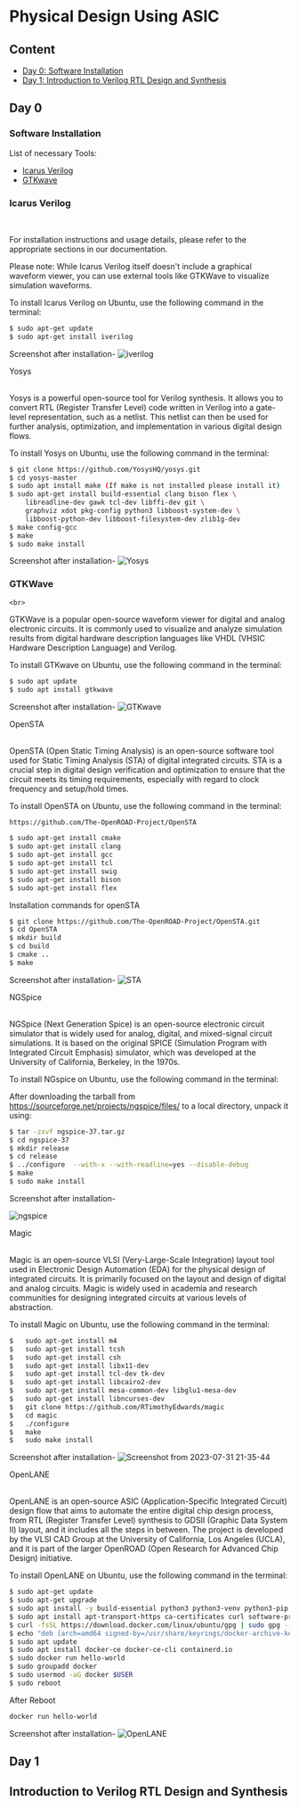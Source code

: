 # Physical Design Using ASIC

## Content
- [Day 0: Software Installation](#day-0)
- [Day 1: Introduction to Verilog RTL Design and Synthesis](#day-1)

## Day 0

### Software Installation
<p>List of necessary Tools:</p>

- [Icarus Verilog](#icarus-verilog)
- [GTKwave](#gtkwave)

### Icarus Verilog
 <br>   


For installation instructions and usage details, please refer to the appropriate sections in our documentation.

Please note: While Icarus Verilog itself doesn't include a graphical waveform viewer, you can use external tools like GTKWave to visualize simulation waveforms.

To install Icarus Verilog on Ubuntu, use the following command in the terminal:</p>

```bash
$ sudo apt-get update
$ sudo apt-get install iverilog

```
Screenshot after installation-
![iverilog](https://github.com/akhiiasati/Akhil_IIITB/assets/43675821/dd7e5d71-c77c-4709-a943-dcd79d88957a)


<summary>Yosys</summary>
<br>
<p>Yosys is a powerful open-source tool for Verilog synthesis. It allows you to convert RTL (Register Transfer Level) code written in Verilog into a gate-level representation, such as a netlist. This netlist can then be used for further analysis, optimization, and implementation in various digital design flows.

To install Yosys on Ubuntu, use the following command in the terminal:</p>

```bash
$ git clone https://github.com/YosysHQ/yosys.git
$ cd yosys-master 
$ sudo apt install make (If make is not installed please install it) 
$ sudo apt-get install build-essential clang bison flex \
    libreadline-dev gawk tcl-dev libffi-dev git \
    graphviz xdot pkg-config python3 libboost-system-dev \
    libboost-python-dev libboost-filesystem-dev zlib1g-dev
$ make config-gcc
$ make 
$ sudo make install
```
Screenshot after installation-
![Yosys](https://github.com/akhiiasati/Akhil_IIITB/assets/43675821/edca2369-c785-4b3e-80ef-b768361f0444)





### GTKWave
    <br>
<p> 
GTKWave is a popular open-source waveform viewer for digital and analog electronic circuits. It is commonly used to visualize and analyze simulation results from digital hardware description languages like VHDL (VHSIC Hardware Description Language) and Verilog.

To install GTKwave on Ubuntu, use the following command in the terminal:</p>

```bash
$ sudo apt update
$ sudo apt install gtkwave
```
Screenshot after installation-
![GTKwave](https://github.com/akhiiasati/Akhil_IIITB/assets/43675821/210934bb-e8e1-479d-afae-d0d2807e61ed)





<summary>OpenSTA</summary></summary>
<br>
    
<p>OpenSTA (Open Static Timing Analysis) is an open-source software tool used for Static Timing Analysis (STA) of digital integrated circuits. STA is a crucial step in digital design verification and optimization to ensure that the circuit meets its timing requirements, especially with regard to clock frequency and setup/hold times.

To install OpenSTA on Ubuntu, use the following command in the terminal: </p>

```bash
https://github.com/The-OpenROAD-Project/OpenSTA
```

```bash
$ sudo apt-get install cmake
$ sudo apt-get install clang
$ sudo apt-get install gcc
$ sudo apt-get install tcl
$ sudo apt-get install swig
$ sudo apt-get install bison
$ sudo apt-get install flex
```

Installation commands for openSTA
```bash
$ git clone https://github.com/The-OpenROAD-Project/OpenSTA.git
$ cd OpenSTA
$ mkdir build
$ cd build
$ cmake ..
$ make
```
Screenshot after installation-
![STA](https://github.com/akhiiasati/Akhil_IIITB/assets/43675821/1dec98a7-9bf6-4367-bf26-fd42dbc9594a)





<summary>NGSpice</summary>
    <br>
<p>NGSpice (Next Generation Spice) is an open-source electronic circuit simulator that is widely used for analog, digital, and mixed-signal circuit simulations. It is based on the original SPICE (Simulation Program with Integrated Circuit Emphasis) simulator, which was developed at the University of California, Berkeley, in the 1970s.</p>    

<p>To install NGspice on Ubuntu, use the following command in the terminal: </p>

After downloading the tarball from https://sourceforge.net/projects/ngspice/files/ to a local directory, unpack it using:

```bash
$ tar -zxvf ngspice-37.tar.gz
$ cd ngspice-37
$ mkdir release
$ cd release
$ ../configure  --with-x --with-readline=yes --disable-debug
$ make
$ sudo make install
```
Screenshot after installation-

![ngspice](https://github.com/akhiiasati/Akhil_IIITB/assets/43675821/0a0f66d0-e963-4203-bf73-a3a48acfd93c)


    



<summary>Magic</summary>
    <br>
 <p>Magic is an open-source VLSI (Very-Large-Scale Integration) layout tool used in Electronic Design Automation (EDA) for the physical design of integrated circuits. It is primarily focused on the layout and design of digital and analog circuits. Magic is widely used in academia and research communities for designing integrated circuits at various levels of abstraction.</p>   

<p>To install Magic on Ubuntu, use the following command in the terminal: </p>

```bash
$   sudo apt-get install m4
$   sudo apt-get install tcsh
$   sudo apt-get install csh
$   sudo apt-get install libx11-dev
$   sudo apt-get install tcl-dev tk-dev
$   sudo apt-get install libcairo2-dev
$   sudo apt-get install mesa-common-dev libglu1-mesa-dev
$   sudo apt-get install libncurses-dev
$   git clone https://github.com/RTimothyEdwards/magic
$   cd magic
$   ./configure
$   make
$   sudo make install

```
Screenshot after installation-
![Screenshot from 2023-07-31 21-35-44](https://github.com/akhiiasati/Akhil_IIITB/assets/43675821/cefda874-22ed-4b78-ae7a-c4b150fd31f3)
    



<summary>OpenLANE</summary>
    <br>
    <p>OpenLANE is an open-source ASIC (Application-Specific Integrated Circuit) design flow that aims to automate the entire digital chip design process, from RTL (Register Transfer Level) synthesis to GDSII (Graphic Data System II) layout, and it includes all the steps in between. The project is developed by the VLSI CAD Group at the University of California, Los Angeles (UCLA), and it is part of the larger OpenROAD (Open Research for Advanced Chip Design) initiative.</p>
    
<p>To install OpenLANE on Ubuntu, use the following command in the terminal: </p>

```bash
$ sudo apt-get update
$ sudo apt-get upgrade
$ sudo apt install -y build-essential python3 python3-venv python3-pip make git
$ sudo apt install apt-transport-https ca-certificates curl software-properties-common
$ curl -fsSL https://download.docker.com/linux/ubuntu/gpg | sudo gpg --dearmor -o /usr/share/keyrings/docker-archive-keyring.gpg
$ echo "deb [arch=amd64 signed-by=/usr/share/keyrings/docker-archive-keyring.gpg] https://download.docker.com/linux/ubuntu $(lsb_release -cs) stable" | sudo tee /etc/apt/sources.list.d/docker.list > /dev/null
$ sudo apt update
$ sudo apt install docker-ce docker-ce-cli containerd.io
$ sudo docker run hello-world
$ sudo groupadd docker
$ sudo usermod -aG docker $USER
$ sudo reboot 
```

After Reboot
```bash
docker run hello-world
```

Screenshot after installation-
![OpenLANE](https://github.com/akhiiasati/Akhil_IIITB/assets/43675821/74d108c4-c5aa-406a-8f40-87b0e71f0c4e)

    

 

## Day 1
<h2 id="Introduction to Verilog RTL Design and Synthesis"> Introduction to Verilog RTL Design and Synthesis </h2>
